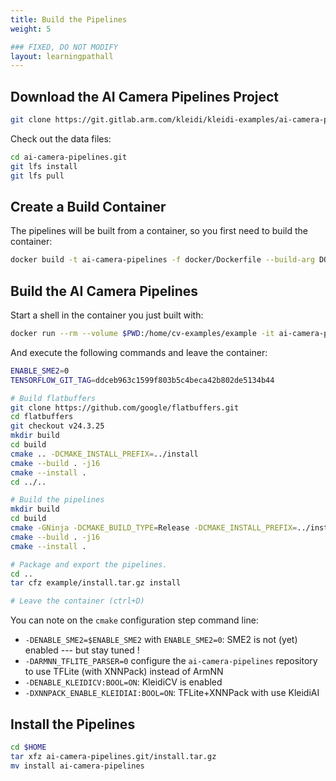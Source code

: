 ```yaml
---
title: Build the Pipelines
weight: 5

### FIXED, DO NOT MODIFY
layout: learningpathall
---
```


## Download the AI Camera Pipelines Project

```BASH
git clone https://git.gitlab.arm.com/kleidi/kleidi-examples/ai-camera-pipelines.git ai-camera-pipelines.git
```

Check out the data files:

```BASH
cd ai-camera-pipelines.git
git lfs install
git lfs pull
```

## Create a Build Container

The pipelines will be built from a container, so you first need to build the container:

```BASH
docker build -t ai-camera-pipelines -f docker/Dockerfile --build-arg DOCKERHUB_MIRROR=docker.io --build-arg CI_UID=$(id -u) .
```

## Build the AI Camera Pipelines

Start a shell in the container you just built with:

```BASH
docker run --rm --volume $PWD:/home/cv-examples/example -it ai-camera-pipelines
```

And execute the following commands and leave the container:

```BASH
ENABLE_SME2=0
TENSORFLOW_GIT_TAG=ddceb963c1599f803b5c4beca42b802de5134b44

# Build flatbuffers
git clone https://github.com/google/flatbuffers.git
cd flatbuffers
git checkout v24.3.25
mkdir build
cd build
cmake .. -DCMAKE_INSTALL_PREFIX=../install
cmake --build . -j16
cmake --install .
cd ../..

# Build the pipelines
mkdir build
cd build
cmake -GNinja -DCMAKE_BUILD_TYPE=Release -DCMAKE_INSTALL_PREFIX=../install -DARMNN_TFLITE_PARSER=0 -DTENSORFLOW_GIT_TAG=$TENSORFLOW_GIT_TAG -DTFLITE_HOST_TOOLS_DIR=../flatbuffers/install/bin -DENABLE_SME2=$ENABLE_SME2 -DENABLE_KLEIDICV:BOOL=ON -DXNNPACK_ENABLE_KLEIDIAI:BOOL=ON -DCMAKE_TOOLCHAIN_FILE=toolchain.cmake -S ../example -B .
cmake --build . -j16
cmake --install .

# Package and export the pipelines.
cd ..
tar cfz example/install.tar.gz install

# Leave the container (ctrl+D)
```

You can note on the `cmake` configuration step command line:
- `-DENABLE_SME2=$ENABLE_SME2` with `ENABLE_SME2=0`: SME2 is not (yet) enabled --- but stay tuned !
- `-DARMNN_TFLITE_PARSER=0` configure the `ai-camera-pipelines` repository to use TFLite (with XNNPack) instead of ArmNN
- `-DENABLE_KLEIDICV:BOOL=ON`: KleidiCV is enabled
- `-DXNNPACK_ENABLE_KLEIDIAI:BOOL=ON`: TFLite+XNNPack with use KleidiAI

## Install the Pipelines

```BASH
cd $HOME
tar xfz ai-camera-pipelines.git/install.tar.gz
mv install ai-camera-pipelines
```